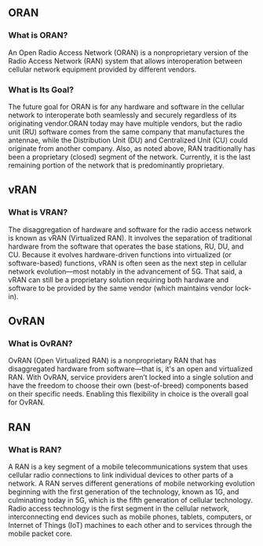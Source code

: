 ## ORAN
### What is ORAN?
An Open Radio Access Network (ORAN) is a nonproprietary version of the Radio Access Network (RAN) system that allows interoperation between cellular network equipment provided by different vendors.

### What is Its Goal?
The future goal for ORAN is for any hardware and software in the cellular network to interoperate both seamlessly and securely regardless of its originating vendor.ORAN today may have multiple vendors, but the radio unit (RU) software comes from the same company that manufactures the antennae, while the Distribution Unit (DU) and Centralized Unit (CU) could originate from another company.
Also, as noted above, RAN traditionally has been a proprietary (closed) segment of the network. Currently, it is the last remaining portion of the network that is predominantly proprietary.

## vRAN
### What is VRAN?
The disaggregation of hardware and software for the radio access network is known as vRAN (Virtualized RAN). It involves the separation of traditional hardware from the software that operates the base stations, RU, DU, and CU.
Because it evolves hardware-driven functions into virtualized (or software-based) functions, vRAN is often seen as the next step in cellular network evolution—most notably in the advancement of 5G. That said, a vRAN can still be a proprietary solution requiring both hardware and software to be provided by the same vendor (which maintains vendor lock-in).

## OvRAN
### What is OvRAN?
OvRAN (Open Virtualized RAN) is a nonproprietary RAN that has disaggregated hardware from software—that is, it's an open and virtualized RAN.
With OvRAN, service providers aren’t locked into a single solution and have the freedom to choose their own (best-of-breed) components based on their specific needs. Enabling this flexibility in choice is the overall goal for OvRAN.

## RAN
### What is RAN?
A RAN is a key segment of a mobile telecommunications system that uses cellular radio connections to link individual devices to other parts of a network.
A RAN serves different generations of mobile networking evolution beginning with the first generation of the technology, known as 1G, and culminating today in 5G, which is the fifth generation of cellular technology.
Radio access technology is the first segment in the cellular network, interconnecting end devices such as mobile phones, tablets, computers, or Internet of Things (IoT) machines to each other and to services through the mobile packet core.
